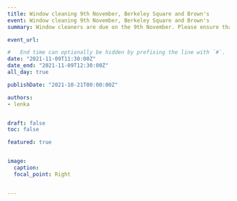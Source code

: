 ```yaml
---
title: Window cleaning 9th November, Berkeley Square and Brown's
event: Window cleaning 9th November, Berkeley Square and Brown's
summary: Window cleaners are due on the 9th November. Please ensure that all the windows are accessible and that none of your belongings are obstructing them.

event_url: 

#   End time can optionally be hidden by prefixing the line with `#`.
date: "2021-11-09T11:30:00Z"
date_end: "2021-11-09T12:30:00Z"
all_day: true

publishDate: "2021-10-21T00:00:00Z"

authors:
- lenka


draft: false
toc: false

featured: true


image:
  caption: 
  focal_point: Right


---
```


